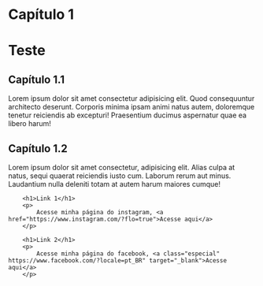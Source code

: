 <!DOCTYPE html>
<html lang="pt-BR">
<head>
    <meta charset="UTF-8">
    <meta name="viewport" content="width=device-width, initial-scale=1.0">
    <link rel="stylesheet" href="style.css">
    <title>Prática 04</title>
</head>
<body>
    <h1 id="titulo-principal">Capítulo 1</h1>
    <h1>Teste</h1>
    <h2 class="topicos">Capítulo 1.1</h2>
    <p>Lorem ipsum dolor sit amet consectetur adipisicing elit. Quod 
        consequuntur architecto deserunt. Corporis minima ipsam animi 
        natus autem, doloremque tenetur reiciendis ab excepturi! 
        Praesentium ducimus aspernatur quae ea libero harum!</p>
        <h2>Capítulo 1.2</h2>
        <p>Lorem ipsum dolor sit amet consectetur, adipisicing elit. Alias 
            culpa at natus, sequi quaerat reiciendis iusto cum. Laborum rerum 
            aut minus. Laudantium nulla deleniti totam at autem harum 
            maiores cumque!</p>

        <h1>Link 1</h1>
        <p>
            Acesse minha página do instagram, <a href="https://www.instagram.com/?flo=true">Acesse aqui</a>
        </p>

        <h1>Link 2</h1>
        <p>
            Acesse minha página do facebook, <a class="especial" https://www.facebook.com/?locale=pt_BR" target="_blank">Acesse aqui</a>
        </p>
</body>
</html>
